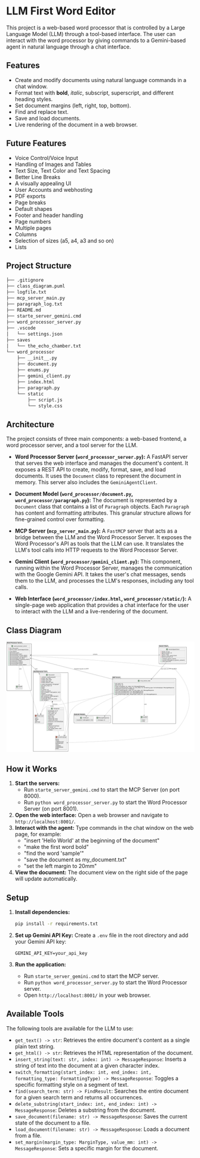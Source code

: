 # LLM First Word Editor

This project is a web-based word processor that is controlled by a Large Language Model (LLM) through a tool-based interface. The user can interact with the word processor by giving commands to a Gemini-based agent in natural language through a chat interface.

## Features

- Create and modify documents using natural language commands in a chat window.
- Format text with **bold**, *italic*, subscript, superscript, and different heading styles.
- Set document margins (left, right, top, bottom).
- Find and replace text.
- Save and load documents.
- Live rendering of the document in a web browser.

## Future Features

- Voice Control/Voice Input
- Handling of Images and Tables
- Text Size, Text Color and Text Spacing
- Better Line Breaks
- A visually appealing UI
- User Accounts and webhosting
- PDF exports
- Page breaks
- Default shapes
- Footer and header handling
- Page numbers
- Multiple pages
- Columns
- Selection of sizes (a5, a4, a3 and so on)
- Lists

## Project Structure

```
├── .gitignore
├── class_diagram.puml
├── logfile.txt
├── mcp_server_main.py
├── paragraph_log.txt
├── README.md
├── starte_server_gemini.cmd
├── word_processor_server.py
├── .vscode
│   └── settings.json
├── saves
│   └── the_echo_chamber.txt
└── word_processor
    ├── __init__.py
    ├── document.py
    ├── enums.py
    ├── gemini_client.py
    ├── index.html
    ├── paragraph.py
    └── static
        ├── script.js
        └── style.css
```

## Architecture

The project consists of three main components: a web-based frontend, a word processor server, and a tool server for the LLM.

-   **Word Processor Server (`word_processor_server.py`):** A FastAPI server that serves the web interface and manages the document's content. It exposes a REST API to create, modify, format, save, and load documents. It uses the `Document` class to represent the document in memory. This server also includes the `GeminiAgentClient`.

-   **Document Model (`word_processor/document.py`, `word_processor/paragraph.py`):** The document is represented by a `Document` class that contains a list of `Paragraph` objects. Each `Paragraph` has content and formatting attributes. This granular structure allows for fine-grained control over formatting.

-   **MCP Server (`mcp_server_main.py`):** A `FastMCP` server that acts as a bridge between the LLM and the Word Processor Server. It exposes the Word Processor's API as tools that the LLM can use. It translates the LLM's tool calls into HTTP requests to the Word Processor Server.

-   **Gemini Client (`word_processor/gemini_client.py`):** This component, running within the Word Processor Server, manages the communication with the Google Gemini API. It takes the user's chat messages, sends them to the LLM, and processes the LLM's responses, including any tool calls.

-   **Web Interface (`word_processor/index.html`, `word_processor/static/`):** A single-page web application that provides a chat interface for the user to interact with the LLM and a live-rendering of the document.

## Class Diagram

![Class Diagram](./assets/class_diagram.png)

## How it Works

1.  **Start the servers:** 
    -   Run `starte_server_gemini.cmd` to start the MCP Server (on port 8000).
    -   Run `python word_processor_server.py` to start the Word Processor Server (on port 8001).
2.  **Open the web interface:** Open a web browser and navigate to `http://localhost:8001/`.
3.  **Interact with the agent:** Type commands in the chat window on the web page, for example:
    -   "insert 'Hello World' at the beginning of the document"
    -   "make the first word bold"
    -   "find the word 'sample'"
    -   "save the document as my_document.txt"
    -   "set the left margin to 20mm"
4.  **View the document:** The document view on the right side of the page will update automatically.

## Setup

1.  **Install dependencies:**
    ```bash
    pip install -r requirements.txt
    ```

2.  **Set up Gemini API Key:**
    Create a `.env` file in the root directory and add your Gemini API key:
    ```
    GEMINI_API_KEY=your_api_key
    ```
3.  **Run the application:**
    -   Run `starte_server_gemini.cmd` to start the MCP server.
    -   Run `python word_processor_server.py` to start the Word Processor server.
    -   Open `http://localhost:8001/` in your web browser.

## Available Tools

The following tools are available for the LLM to use:

-   `get_text() -> str`: Retrieves the entire document's content as a single plain text string.
-   `get_html() -> str`: Retrieves the HTML representation of the document.
-   `insert_string(text: str, index: int) -> MessageResponse`: Inserts a string of text into the document at a given character index.
-   `switch_formatting(start_index: int, end_index: int, formatting_type: FormattingType) -> MessageResponse`: Toggles a specific formatting style on a segment of text.
-   `find(search_term: str) -> FindResult`: Searches the entire document for a given search term and returns all occurrences.
-   `delete_substring(start_index: int, end_index: int) -> MessageResponse`: Deletes a substring from the document.
-   `save_document(filename: str) -> MessageResponse`: Saves the current state of the document to a file.
-   `load_document(filename: str) -> MessageResponse`: Loads a document from a file.
-   `set_margin(margin_type: MarginType, value_mm: int) -> MessageResponse`: Sets a specific margin for the document.

